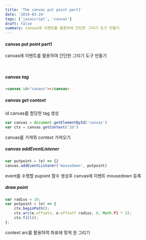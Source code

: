 ```yaml
---
title: 'The canvas put point part1'
date: '2019-03-24'
tags: ['javascript', 'canvas']
draft: false
summary: canvas에 이벤트를 활용하여 간단한 그리기 도구 만들기
---
```


#### canvas put point part1

canvas에 이벤트를 활용하여 간단한 그리기 도구 만들기

<br />

##### canvas tag

```html
<canvas id="canavs"></canvas>
```

##### canvas get context

id canvas를 할당한 tag 생성

```javascript
var canvas = document.getElementById('canvas')
var ctx = canvas.getContext('2d')
```

canvas를 가져와 context 가져오기

##### canvas addEventListener

```javascript
var putpoint = (e) => {}
canvas.addEventListener('mousedown', putpoint)
```

event를 수행할 pupoint 함수 생성후 canvas에 이벤트 mousedown 등록

##### draw point

```javascript
var radius = 10;
var putpoint = (e) => {
    ctx.beginPath();
    ctx.arc(e.offsetx, e.offsetY radius, 0, Math.PI * 2);
    ctx.fill();
};
```

context arc를 활용하여 좌표에 맞게 원 그리기

<br /><br /><br />

